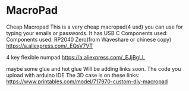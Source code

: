 # MacroPad
Cheap Macropad
This is a very cheap macropad(4 usd) you can use for typing your emails or passwords.
It has USB C
Components used:
Components used:
RP2040 Zero(from Waveshare or chinese copy)
https://a.aliexpress.com/_EQsV7VT

4 key flexible numpad
https://a.aliexpress.com/_EJjBgLL



maybe some glue and hot glue
Will be adding links soon.
The code you upload with arduino IDE
The 3D case is on these links:
https://www.printables.com/model/717970-custom-diy-macropad
